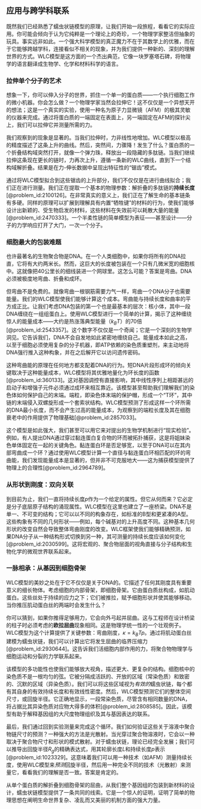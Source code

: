 ## 应用与跨学科联系

既然我们已经熟悉了蠕虫状链模型的原理，让我们开始一段旅程，看看它的实际应用。你可能会倾向于认为它纯粹是一个理论上的奇珍，一个物理学家整洁但抽象的玩具。事实远非如此。一个强大科学模型的真正魔力不在于其数学上的优雅，而在于它能够跨越学科，连接看似不相关的现象，并为我们提供一种新的、深刻的理解世界的方式。WLC模型是这方面的一个杰出典范，它像一块罗塞塔石碑，将物理学的语言翻译成生物学、化学和材料科学的语言。

### 拉伸单个分子的艺术

想象一下，你可以伸入分子的世界，抓住一个单一的蛋白质——一个执行细胞工作的微小机器。你会怎么做？一个物理学家当然会拉伸它！这不仅仅是一个异想天开的想法；这是一个真实的实验，使用一种名为原子力显微镜（AFM）的极其灵敏的仪器来完成。通过将蛋白质的一端固定在表面上，另一端固定在AFM的探针尖上，我们可以拉伸它并测量所需的力。

我们观察到的现象是显著的。当我们拉伸时，力非线性地增加。WLC模型以极高的精度描述了这条上升的曲线。然后，突然间，力骤降！发生了什么？蛋白质的一个折叠结构域突然打开，就像一个弹力珠，释放出一段隐藏的多肽链。当我们继续拉伸这条现在更长的链时，力再次上升，遵循一条新的WLC曲线，直到下一个结构域解折叠。结果是在力-伸长数据中呈现出特征性的“锯齿”模式。

通过将WLC模型拟合到这些锯齿的上升部分，我们不仅仅是在进行曲线拟合；我们正在进行测量。我们正在提取一个基本的物理参数：解折叠的多肽链的**持续长度**[@problem_id:2100126]。在非常真实的意义上，我们正在了解生命的基本链条有多硬。同样的原理可以扩展到理解具有内置“牺牲键”的材料的行为，使我们能够设计出新颖的、受生物启发的材料，这些材料在失效前可以耗散大量的能量[@problem_id:2470333]。一个半柔性链的简单模型为表征——甚至设计——分子的力学响应打开了大门，一次一个分子。

### 细胞最大的包装难题

也许最著名的生物聚合物是DNA。在一个人类细胞中，如果你将所有的DNA拉直，它将有大约两米长。然而，这巨大的长度被包装在一个只有几微米宽的细胞核中。这就像把40公里长的细线装进一个网球里。这怎么可能？答案是弯曲。DNA必须被极度地弯曲、折叠和成环。

但弯曲不是免费的。就像弯曲一根钢筋需要力气一样，弯曲一个DNA分子也需要能量。我们的WLC模型使我们能够计算这个成本。弯曲能与持续长度和曲率的平方成正比。让我们考虑DNA包装的第一个也是最基本的层次：核小体，其中一段DNA缠绕在一组组蛋白上。使用WLC模型进行一个简单的计算，揭示了这种缠绕惊人的能量成本——大约是热涨落典型能量（$k_BT$）的$70$倍[@problem_id:2543357]。这个数字不仅仅是一个奇闻；它是一个深刻的生物学洞见。它告诉我们，DNA不会自发地如此紧密地缠绕自己。能量成本如此之高，以至于细胞必须使用复杂的分子机器，即ATP依赖的染色质重塑剂，来主动地将DNA强行推入这种构象，并在之后解开它以访问遗传密码。

这种弯曲能的原理在任何地方都支配着DNA的行为。短DNA片段形成环的倾向关键取决于这种能量成本，WLC模型将其优雅地量化为环长度的函数[@problem_id:360133]。这对基因调控有直接影响，其中线性序列上相距甚远的启动子和增强子元件必须通过成环来相互靠近。该模型甚至帮助我们理解我们的染色体如何保护自己的末端。端粒，即染色体末端的保护帽，形成一个“T环”，其中链的末端侵入双螺旋形成一个套索状结构。WLC模型预测了形成这样一个环所需的DNA最小长度，而不会产生过高的能量成本，为观察到的端粒长度及其在细胞衰老中的作用提供了物理基础[@problem_id:2857033]。

这个模型是如此强大，我们甚至可以用它来对提出的生物学机制进行“现实检验”。例如，有人提出DNA通过穿过黏连蛋白复合物的环而被拓扑捕获，这是将姐妹染色单体固定在一起的关键角色。黏连蛋白环是否足够宽，以至于DNA可以在其内部弯曲成一个环？通过使用WLC模型计算一个直径与黏连蛋白环相匹配的环的弯曲能，我们发现能量成本是显著的，但并非不可克服地大——这为捕获模型提供了物理上的合理性[@problem_id:2964789]。

### 从形状到刚度：双向关联

到目前为止，我们一直将持续长度$p$作为一个给定的属性。但它从何而来？它必定是分子底层原子结构的涌现属性。WLC模型在这里也建立了一座桥梁。DNA不是单一、不可变的结构；它可以以不同的构象存在，如标准的B型和更紧凑的A型。这些构象有不同的几何形状——例如，每个碱基对的上升高度不同。这种基本几何形状的改变自然会导致整体弯曲刚度的改变。WLC框架使我们能够精确预测，如果DNA分子从一种结构形式切换到另一种，其可测量的持续长度应该如何变化[@problem_id:2030599]。这将宏观的、聚合物层面的视角直接与分子结构和生物化学的微观世界联系起来。

### 一脉相承：从基因到细胞骨架

WLC模型的美妙之处在于它不仅仅是关于DNA的。它描述了任何其刚度具有重要意义的细长物体。考虑细胞的内部骨架，即细胞骨架。它由蛋白质丝构成，如肌动蛋白。这些丝处于持续的应力之下；它们被推拉，赋予细胞形状并使其能够移动。当你推压肌动蛋白丝的两端时会发生什么？

你可以猜到，如果你推得足够用力，它会向外弓起并屈曲。这与工程师在设计桥梁的柱子时必须考虑的**欧拉屈曲**现象相同。这是物理学统一性的一个壮观例子。WLC模型为这个计算提供了关键参数：弯曲刚度，$\kappa = k_B T p$。通过将肌动蛋白丝建模为蠕虫状链，我们可以计算出它将发生屈曲的临界压缩力[@problem_id:2930644]。这告诉我们活细胞内部作用的力，将聚合物物理学与细胞运动和分裂的力学联系起来。

该模型的多功能性也使我们能够放大视角，描述更大、更复杂的结构。细胞核中的染色质不是一根均匀的弦。它被分隔成活跃的、开放的区域（常染色质）和致密的、沉默的区域（异染色质）。我们可以将这些区域视为*有效的*蠕虫状链，每个都有其自身的有效持续长度和有效线性密度。然后，WLC模型预测它们的整体空间尺寸，或回旋半径。它正确地显示，一段常染色质，尽管含有相同数量的DNA，将占据比其异染色质对应物大得多的体积[@problem_id:2808585]。因此，该模型有助于解释基因组的大尺度物理组织及其与基因表达的联系。

最后，我们通过回到实验测量来完成这个循环。我们如何验证这些关于溶液中聚合物链尺寸的预测？一种强大的方法是光散射。当光穿过聚合物溶液时，它会以一种取决于聚合物尺寸和形状的模式散射。对于蠕虫状链，理论已经完全发展；我们可以推导出回旋半径$R_g$的精确表达式，用其轮廓长度$L$和持续长度$p$表示[@problem_id:1023329]。这意味着我们可以用一种技术（如AFM）测量持续长度，使用WLC模型来*预测*回旋半径，然后用一种完全不同的技术（光散射）来测量它，看看我们的理解是否一致。答案是肯定的。

从单个蛋白质的解折叠到细胞骨架的屈曲，从我们整个基因组的包装到新材料的设计，蠕虫状链模型提供了一条共同的线索。它是一个惊人的证明，证明了简单的物理思想在阐明生命世界复杂、凌乱而又美丽的机制方面的强大力量。